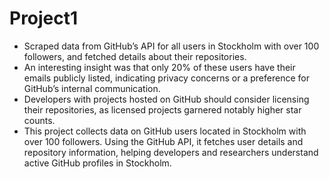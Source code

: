 # Project1
- Scraped data from GitHub’s API for all users in Stockholm with over 100 followers, and fetched details about their repositories.
- An interesting insight was that only 20% of these users have their emails publicly listed, indicating privacy concerns or a preference for GitHub’s internal communication.
- Developers with projects hosted on GitHub should consider licensing their repositories, as licensed projects garnered notably higher star counts.
- This project collects data on GitHub users located in Stockholm with over 100 followers. Using the GitHub API, it fetches user details and repository information, helping developers and researchers understand active GitHub profiles in Stockholm.

